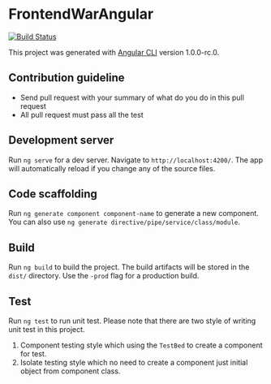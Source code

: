 # FrontendWarAngular

[![Build Status](https://travis-ci.org/zixsma/frontend-war-angular.svg?branch=master)](https://travis-ci.org/zixsma/frontend-war-angular)

This project was generated with [Angular CLI](https://github.com/angular/angular-cli) version 1.0.0-rc.0.

## Contribution guideline
* Send pull request with your summary of what do you do in this pull request
* All pull request must pass all the test

## Development server
Run `ng serve` for a dev server. Navigate to `http://localhost:4200/`. The app will automatically reload if you change any of the source files.

## Code scaffolding

Run `ng generate component component-name` to generate a new component. You can also use `ng generate directive/pipe/service/class/module`.

## Build

Run `ng build` to build the project. The build artifacts will be stored in the `dist/` directory. Use the `-prod` flag for a production build.

## Test
Run `ng test` to run unit test. Please note that there are two style of writing unit test in this project. 
1. Component testing style which using the `TestBed` to create a component for test. 
2. Isolate testing style which no need to create a component just initial object from component class.
